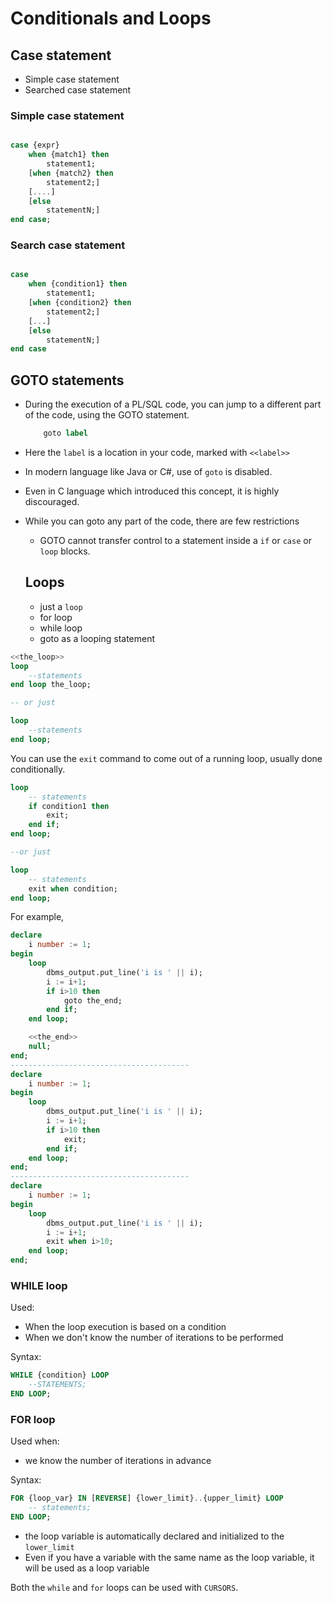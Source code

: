# Conditionals and Loops

## Case statement

- Simple case statement
- Searched case statement

### Simple case statement

```sql

case {expr}
    when {match1} then
        statement1;
    [when {match2} then
        statement2;]
    [....]
    [else
        statementN;]
end case;

```

### Search case statement

```sql

case
    when {condition1} then
        statement1;
    [when {condition2} then
        statement2;]
    [...]
    [else
        statementN;]
end case
```

## GOTO statements

- During the execution of a PL/SQL code, you can jump to a different part of the code, using the GOTO statement.
  ```sql
      goto label
  ```
- Here the `label` is a location in your code, marked with `<<label>>`
- In modern language like Java or C#, use of `goto` is disabled.
- Even in C language which introduced this concept, it is highly discouraged.
- While you can goto any part of the code, there are few restrictions

  - GOTO cannot transfer control to a statement inside a `if` or `case` or `loop` blocks.

  ## Loops

  - just a `loop`
  - for loop
  - while loop
  - goto as a looping statement

```sql
<<the_loop>>
loop
    --statements
end loop the_loop;

-- or just

loop
    --statements
end loop;
```

You can use the `exit` command to come out of a running loop, usually done conditionally.

```sql
loop
    -- statements
    if condition1 then
        exit;
    end if;
end loop;

--or just

loop
    -- statements
    exit when condition;
end loop;

```

For example,

```sql
declare
    i number := 1;
begin
    loop
        dbms_output.put_line('i is ' || i);
        i := i+1;
        if i>10 then
            goto the_end;
        end if;
    end loop;

    <<the_end>>
    null;
end;
----------------------------------------
declare
    i number := 1;
begin
    loop
        dbms_output.put_line('i is ' || i);
        i := i+1;
        if i>10 then
            exit;
        end if;
    end loop;
end;
----------------------------------------
declare
    i number := 1;
begin
    loop
        dbms_output.put_line('i is ' || i);
        i := i+1;
        exit when i>10;
    end loop;
end;
```

### WHILE loop

Used:

- When the loop execution is based on a condition
- When we don't know the number of iterations to be performed

Syntax:

```sql
WHILE {condition} LOOP
    --STATEMENTS;
END LOOP;
```

### FOR loop

Used when:

- we know the number of iterations in advance

Syntax:

```sql
FOR {loop_var} IN [REVERSE] {lower_limit}..{upper_limit} LOOP
    -- statements;
END LOOP;
```

- the loop variable is automatically declared and initialized to the `lower_limit`
- Even if you have a variable with the same name as the loop variable, it will be used as a loop variable


Both the `while` and `for` loops can be used with `CURSORS`.